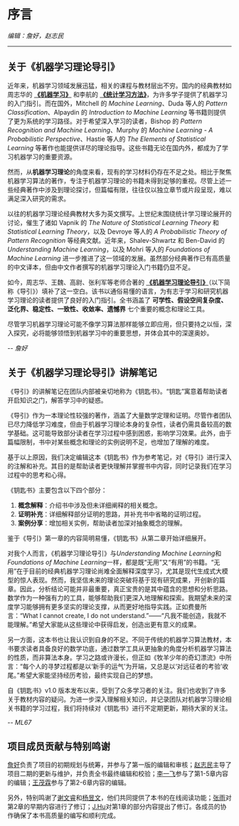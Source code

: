 # 序言

*编辑：詹好，赵志民*

---

## 关于《机器学习理论导引》

近年来，机器学习领域发展迅猛，相关的课程与教材层出不穷。国内的经典教材如周志华的 **[《机器学习》](https://book.douban.com/subject/26708119)** 和李航的 **[《统计学习方法》](https://book.douban.com/subject/33437381)**，为许多学子提供了机器学习的入门指引。而在国外，Mitchell 的 *Machine Learning*、Duda 等人的 *Pattern Classification*、Alpaydin 的 *Introduction to Machine Learning* 等书籍则提供了更为系统的学习路径。对于希望深入学习的读者，Bishop 的 *Pattern Recognition and Machine Learning*、Murphy 的 *Machine Learning - A Probabilistic Perspective*、Hastie 等人的 *The Elements of Statistical Learning* 等著作也能提供详尽的理论指导。这些书籍无论在国内外，都成为了学习机器学习的重要资源。

然而，从**机器学习理论**的角度来看，现有的学习材料仍存在不足之处。相比于聚焦机器学习算法的著作，专注于机器学习理论的书籍未得到足够的重视。尽管上述一些经典著作中涉及到理论探讨，但篇幅有限，往往仅以独立章节或片段呈现，难以满足深入研究的需求。

以往的机器学习理论经典教材大多为英文撰写。上世纪末围绕统计学习理论展开的讨论，催生了诸如 Vapnik 的 *The Nature of Statistical Learning Theory* 和 *Statistical Learning Theory*，以及 Devroye 等人的 *A Probabilistic Theory of Pattern Recognition* 等经典文献。近年来，Shalev-Shwartz 和 Ben-David 的 *Understanding Machine Learning*，以及 Mohri 等人的 *Foundations of Machine Learning* 进一步推进了这一领域的发展。虽然部分经典著作已有高质量的中文译本，但由中文作者撰写的机器学习理论入门书籍仍显不足。

如今，周志华、王魏、高尉、张利军等老师合著的 **[《机器学习理论导引》](https://book.douban.com/subject/35074844)**（以下简称《导引》）填补了这一空白。该书以通俗易懂的语言，为有志于学习和研究机器学习理论的读者提供了良好的入门指引。全书涵盖了 **可学性、假设空间复杂度、泛化界、稳定性、一致性、收敛率、遗憾界** 七个重要的概念和理论工具。

尽管学习机器学习理论可能不像学习算法那样能够立即应用，但只要持之以恒，深入探究，必将能够领悟到机器学习中的重要思想，并体会其中的深邃奥妙。

-- *詹好*

## 关于《机器学习理论导引》讲解笔记

《导引》的讲解笔记在团队内部被亲切地称为《钥匙书》。“钥匙”寓意着帮助读者开启知识之门，解答学习中的疑惑。

《导引》作为一本理论性较强的著作，涵盖了大量数学定理和证明。尽管作者团队已尽力降低学习难度，但由于机器学习理论本身的复杂性，读者仍需具备较高的数学基础。这可能导致部分读者在学习过程中感到困惑，影响学习效果。此外，由于篇幅限制，书中对某些概念和理论的实例说明不足，也增加了理解的难度。

基于以上原因，我们决定编辑这本《钥匙书》作为参考笔记，对《导引》进行深入的注解和补充。其目的是帮助读者更快理解并掌握书中内容，同时记录我们在学习过程中的思考和心得。

《钥匙书》主要包含以下四个部分：

1. **概念解释**：介绍书中涉及但未详细阐释的相关概念。
2. **证明补充**：详细解释部分证明的思路，并补充书中省略的证明过程。
3. **案例分享**：增加相关实例，帮助读者加深对抽象概念的理解。

鉴于《导引》第一章的内容简明易懂，《钥匙书》从第二章开始详细展开。

对我个人而言，《机器学习理论导引》与*Understanding Machine Learning*和*Foundations of Machine Learning*一样，都是既“无用”又“有用”的书籍。“无用”在于目前的经典机器学习理论尚难全面解释深度学习，尤其是现代生成式大模型的惊人表现。然而，我坚信未来的理论突破将基于现有研究成果，开创新的篇章。因此，分析结论可能并非最重要，真正宝贵的是其中蕴含的思想和分析思路。数学作为一种强有力的工具，能够帮助我们更深入地理解和探索。我期望未来的深度学习能够拥有更多坚实的理论支撑，从而更好地指导实践。正如费曼所言：“What I cannot create, I do not understand.”——“凡我不能创造，我就不能理解。”希望大家能从这些理论中获得启发，创造出更有意义的成果。

另一方面，这本书也让我认识到自身的不足。不同于传统的机器学习算法教材，本书要求读者具备良好的数学功底，通过数学工具从更抽象的角度分析机器学习算法的性质，而非算法本身。学习之路或许漫长，但正如《牧羊少年的奇幻漂流》中所言：“每个人的寻梦过程都是以‘新手的运气’为开端，又总是以‘对远征者的考验’收尾。”希望大家能坚持经历考验，最终实现自己的梦想。

自《钥匙书》v1.0 版本发布以来，受到了众多学习者的关注。我们也收到了许多关于教材内容的疑问。为进一步深入理解相关知识，并记录团队对机器学习理论相关书籍的学习过程，我们将持续对《钥匙书》进行不定期更新，期待大家的关注。

-- *ML67*

## 项目成员贡献与特别鸣谢

[詹好](https://github.com/zhanhao93)负责了项目的初期规划与统筹，并参与了第一版的编辑和审核；[赵志民](https://github.com/zhimin-z)主导了项目二期的更新与维护，并负责全书最终编辑和校验；[李一飞](https://github.com/leafy-lee)参与了第1-5章内容的编辑；[王茂霖](https://github.com/mlw67)参与了第2-6章内容的编辑。

另外，特别鸣谢了[谢文睿](https://github.com/Sm1les)和[杨昱文](https://github.com/youngfish42)，他们共同提供了本书的在线阅读功能；[张雨](https://github.com/Drizzle-Zhang)对第2章的早期内容进行了修订；[J.Hu](https://github.com/inlmouse)对第1章的部分内容提出了修订。各成员的协作确保了本书高质量的编写和顺利完成。
